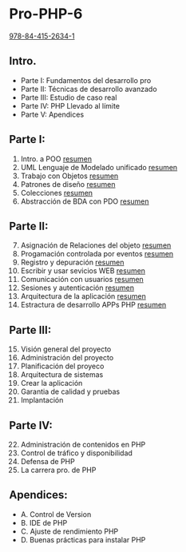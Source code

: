 # Pro-PHP-6
[978-84-415-2634-1](http://www.wrox.com/WileyCDA/WroxTitle/Professional-PHP6.productCd-0470395095,descCd-tableOfContents.html)

## Intro.
- Parte I: Fundamentos del desarrollo pro
- Parte II: Técnicas de desarrollo avanzado
- Parte III: Estudio de caso real
- Parte IV: PHP Llevado al límite
- Parte V: Apendices

## Parte I:

1. Intro. a POO [resumen](http://)
2. UML Lenguaje de Modelado unificado [resumen](http://)
3. Trabajo con Objetos [resumen](http://)
4. Patrones de diseño [resumen](http://)
5. Colecciones [resumen](http://)
6. Abstracción de BDA con PDO [resumen](http://)

## Parte II: 

7. Asignación de Relaciones del objeto [resumen](http://)
8. Progamación controlada por eventos [resumen](http://)
9. Registro y depuración [resumen](http://)
10. Escribir y usar sevicios WEB [resumen](http://)
11. Comunicación con usuarios [resumen](http://)
12. Sesiones y autenticación [resumen](http://)
13. Arquitectura de la aplicación [resumen](http://)
14. Estractura de desarrollo APPs PHP [resumen]()

## Parte III:

15. Visión general del proyecto
16. Administración del proyecto
17. Planificación del proyeco
18. Arquitectura de sistemas
19. Crear la aplicación
20. Garantia de calidad y pruebas
21. Implantación

## Parte IV:

22. Administración de contenidos en PHP
23. Control de tráfico y disponibilidad
24. Defensa de PHP
25. La carrera pro. de PHP

## Apendices:
- A. Control de Version
- B. IDE de PHP
- C. Ajuste de rendimiento PHP
- D. Buenas prácticas para instalar PHP


